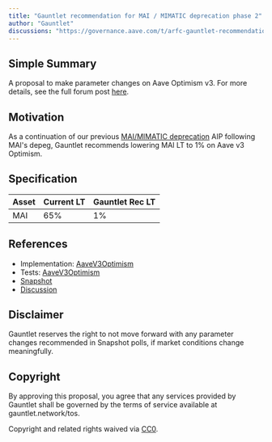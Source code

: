 ```yaml
---
title: "Gauntlet recommendation for MAI / MIMATIC deprecation phase 2"
author: "Gauntlet"
discussions: "https://governance.aave.com/t/arfc-gauntlet-recommendation-for-mai-mimatic-deprecation-phase-2/15957"
---
```


## Simple Summary

A proposal to make parameter changes on Aave Optimism v3. For more details, see the full forum post [here](https://governance.aave.com/t/arfc-gauntlet-recommendation-for-mai-mimatic-deprecation-phase-2/15957).

## Motivation

As a continuation of our previous [MAI/MIMATIC deprecation](https://governance-v2.aave.com/governance/proposal/376/) AIP following MAI's depeg, Gauntlet recommends lowering MAI LT to 1% on Aave v3 Optimism.

## Specification

| Asset | Current LT | Gauntlet Rec LT |
| ----- | ---------- | --------------- |
| MAI   | 65%        | 1%              |

## References

- Implementation: [AaveV3Optimism](https://github.com/bgd-labs/aave-proposals-v3/blob/main/src/20240122_AaveV3Optimism_GauntletRecommendationForMAIMIMATICDeprecationPhase2/AaveV3Optimism_GauntletRecommendationForMAIMIMATICDeprecationPhase2_20240122.sol)
- Tests: [AaveV3Optimism](https://github.com/bgd-labs/aave-proposals-v3/blob/main/src/20240122_AaveV3Optimism_GauntletRecommendationForMAIMIMATICDeprecationPhase2/AaveV3Optimism_GauntletRecommendationForMAIMIMATICDeprecationPhase2_20240122.t.sol)
- [Snapshot](https://snapshot.org/#/aave.eth/proposal/0x67a6941140c0c0662cfbf99254100f58930afb6763b8040c4bdbd0dfbb2a952b)
- [Discussion](https://governance.aave.com/t/arfc-gauntlet-recommendation-for-mai-mimatic-deprecation-phase-2/15957)

## Disclaimer

Gauntlet reserves the right to not move forward with any parameter changes recommended in Snapshot polls, if market conditions change meaningfully.

## Copyright

By approving this proposal, you agree that any services provided by Gauntlet shall be governed by the terms of service available at gauntlet.network/tos.

Copyright and related rights waived via [CC0](https://creativecommons.org/publicdomain/zero/1.0/).
